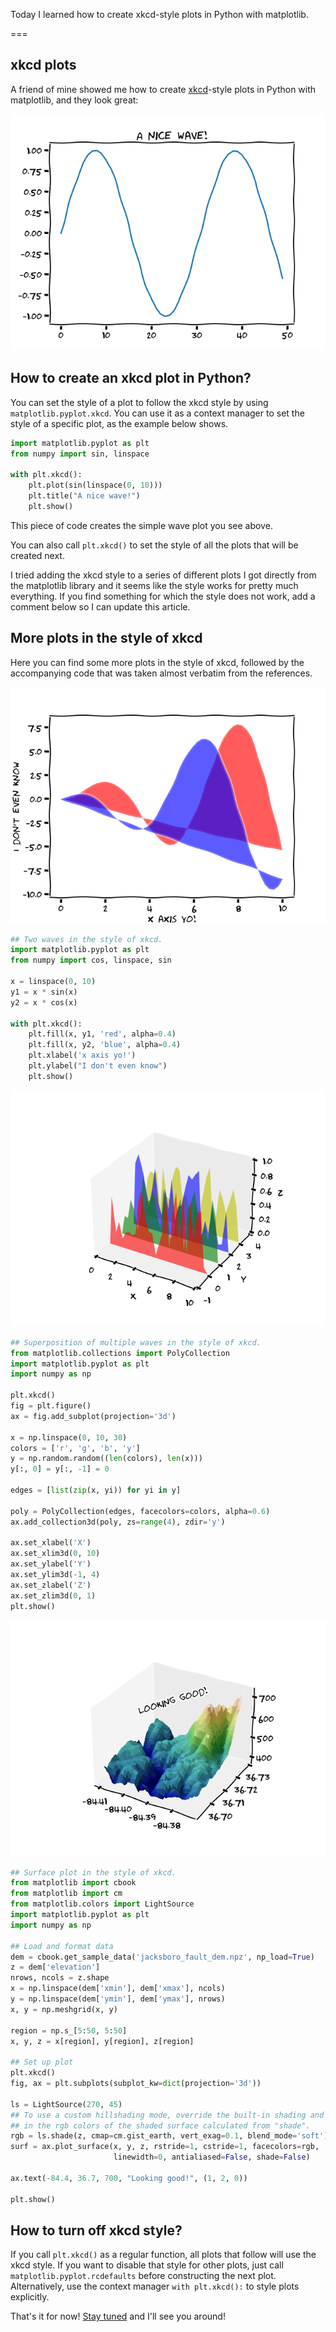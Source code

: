 Today I learned how to create xkcd-style plots in Python with matplotlib.

===

## xkcd plots

A friend of mine showed me how to create [xkcd]-style plots in Python with matplotlib, and they look great:

![A matplotlib plot created with the style of xkcd.](_sin.webp "A sinusoidal wave in the style of xkcd.")


## How to create an xkcd plot in Python?

You can set the style of a plot to follow the xkcd style by using `matplotlib.pyplot.xkcd`.
You can use it as a context manager to set the style of a specific plot, as the example below shows.

```py
import matplotlib.pyplot as plt
from numpy import sin, linspace

with plt.xkcd():
    plt.plot(sin(linspace(0, 10)))
    plt.title("A nice wave!")
    plt.show()
```

This piece of code creates the simple wave plot you see above.

You can also call `plt.xkcd()` to set the style of all the plots that will be created next.

I tried adding the xkcd style to a series of different plots I got directly from the matplotlib library and it seems like the style works for pretty much everything.
If you find something for which the style does not work, add a comment below so I can update this article.


## More plots in the style of xkcd

Here you can find some more plots in the style of xkcd, followed by the accompanying code that was taken almost verbatim from the references.

![A matplotlib plot in the style of xkcd that shows two waves in 3D.](_wave_superposition.webp "Two waves in the style of xkcd.")

```py
## Two waves in the style of xkcd.
import matplotlib.pyplot as plt
from numpy import cos, linspace, sin

x = linspace(0, 10)
y1 = x * sin(x)
y2 = x * cos(x)

with plt.xkcd():
    plt.fill(x, y1, 'red', alpha=0.4)
    plt.fill(x, y2, 'blue', alpha=0.4)
    plt.xlabel('x axis yo!')
    plt.ylabel("I don't even know")
    plt.show()
```

![A matplotlib plot in the style of xkcd that shows the superposition of multiple waves in 3D.](_many_waves.webp "Superposition of multiple waves in the style of xkcd.")

```py
## Superposition of multiple waves in the style of xkcd.
from matplotlib.collections import PolyCollection
import matplotlib.pyplot as plt
import numpy as np

plt.xkcd()
fig = plt.figure()
ax = fig.add_subplot(projection='3d')

x = np.linspace(0, 10, 30)
colors = ['r', 'g', 'b', 'y']
y = np.random.random((len(colors), len(x)))
y[:, 0] = y[:, -1] = 0

edges = [list(zip(x, yi)) for yi in y]

poly = PolyCollection(edges, facecolors=colors, alpha=0.6)
ax.add_collection3d(poly, zs=range(4), zdir='y')

ax.set_xlabel('X')
ax.set_xlim3d(0, 10)
ax.set_ylabel('Y')
ax.set_ylim3d(-1, 4)
ax.set_zlabel('Z')
ax.set_zlim3d(0, 1)
plt.show()
```

![A 3D surface plot in the style of xkcd using matplotlib.](_surface.webp "Surface plot in the style of xkcd.")

```py
## Surface plot in the style of xkcd.
from matplotlib import cbook
from matplotlib import cm
from matplotlib.colors import LightSource
import matplotlib.pyplot as plt
import numpy as np

## Load and format data
dem = cbook.get_sample_data('jacksboro_fault_dem.npz', np_load=True)
z = dem['elevation']
nrows, ncols = z.shape
x = np.linspace(dem['xmin'], dem['xmax'], ncols)
y = np.linspace(dem['ymin'], dem['ymax'], nrows)
x, y = np.meshgrid(x, y)

region = np.s_[5:50, 5:50]
x, y, z = x[region], y[region], z[region]

## Set up plot
plt.xkcd()
fig, ax = plt.subplots(subplot_kw=dict(projection='3d'))

ls = LightSource(270, 45)
## To use a custom hillshading mode, override the built-in shading and pass
## in the rgb colors of the shaded surface calculated from "shade".
rgb = ls.shade(z, cmap=cm.gist_earth, vert_exag=0.1, blend_mode='soft')
surf = ax.plot_surface(x, y, z, rstride=1, cstride=1, facecolors=rgb,
                       linewidth=0, antialiased=False, shade=False)

ax.text(-84.4, 36.7, 700, "Looking good!", (1, 2, 0))

plt.show()
```


## How to turn off xkcd style?

If you call `plt.xkcd()` as a regular function, all plots that follow will use the xkcd style.
If you want to disable that style for other plots, just call `matplotlib.pyplot.rcdefaults` before constructing the next plot.
Alternatively, use the context manager `with plt.xkcd():` to style plots explicitly.


That's it for now! [Stay tuned][subscribe] and I'll see you around!

[subscribe]: /subscribe
[xkcd]: https://xkcd.com
